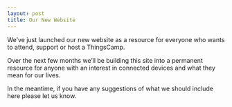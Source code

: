 ```yaml
---
layout: post
title: Our New Website
---
```


We’ve just launched our new website as a resource for everyone who wants to attend, support or host a ThingsCamp.

Over the next few months we’ll be building this site into a permanent resource for anyone with an interest in connected devices and what they mean for our lives.

In the meantime, if you have any suggestions of what we should include here please let us know.
